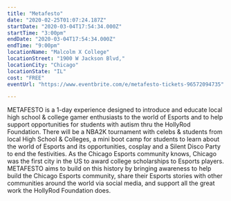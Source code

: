 ```yaml
---
title: "Metafesto"
date: "2020-02-25T01:07:24.187Z"
startDate: "2020-03-04T17:54:34.000Z"
startTime: "3:00pm"
endDate: "2020-03-04T17:54:34.000Z"
endTime: "9:00pm"
locationName: "Malcolm X College"
locationStreet: "1900 W Jackson Blvd,"
locationCity: "Chicago"
locationState: "IL"
cost: "FREE"
eventUrl: "https://www.eventbrite.com/e/metafesto-tickets-96572094735"

---
```


METAFESTO is a 1-day experience designed to introduce and educate local high school & college gamer enthusiasts to the world of Esports and to help support opportunities for students with autism thru the HollyRod Foundation. There will be a NBA2K tournament with celebs & students from local High School & Colleges, a mini boot camp for students to learn about the world of Esports and its opportunities, cosplay and a Silent Disco Party to end the festivities. As the Chicago Esports community knows, Chicago was the first city in the US to award college scholarships to Esports players. METAFESTO aims to build on this history by bringing awareness to help build the Chicago Esports community, share their Esports stories with other communities around the world via social media, and support all the great work the HollyRod Foundation does.
